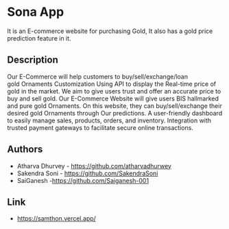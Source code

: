 # Sona App

It is an E-commerce website for purchasing Gold, It also has a gold price prediction feature in it.

## Description

Our E-Commerce will help customers to buy/sell/exchange/loan gold Ornaments
Customization
Using API to display the Real-time price of gold in the market.
We aim to give users trust and offer an accurate price to buy and sell gold.
Our E-Commerce Website will give users BIS hallmarked and pure gold Ornaments.
On this website, they can buy/sell/exchange their desired gold Ornaments through Our predictions.
A user-friendly dashboard to easily manage sales, products, orders, and inventory.
Integration with trusted payment gateways to facilitate secure online transactions.

## Authors

* Atharva Dhurvey - https://github.com/atharvadhurwey
* Sakendra Soni - https://github.com/SakendraSoni
* SaiGanesh -https://github.com/Saiganesh-001

## Link
* https://samthon.vercel.app/
